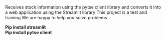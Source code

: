 
Receives stock information using the pytse client library and converts it into a web application using the Streamlit library
This project is a test and training
We are happy to help you solve problems

<b>Pip install streamlit</b>
<br>
<b>Pip install pytse client</b>
